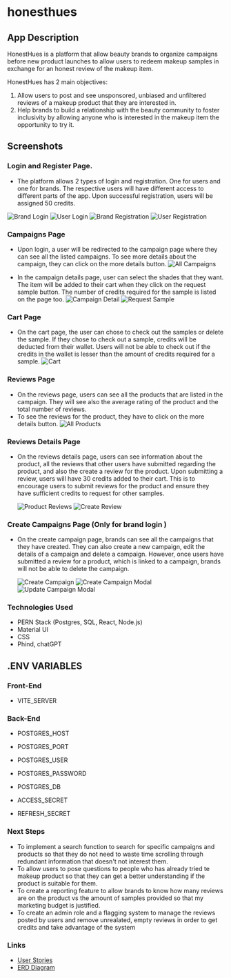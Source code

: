 # honesthues

## App Description

HonestHues is a platform that allow beauty brands to organize campaigns before new product launches to allow users to redeem makeup samples in exchange for an honest review of the makeup item.

HonestHues has 2 main objectives:

1. Allow users to post and see unsponsored, unbiased and unfiltered reviews of a makeup product that they are interested in.
2. Help brands to build a relationship with the beauty community to foster inclusivity by allowing anyone who is interested in the makeup item the opportunity to try it.

## Screenshots

### Login and Register Page.

- The platform allows 2 types of login and registration. One for users and one for brands. The respective users will have different access to different parts of the app. Upon successful registration, users will be assigned 50 credits.

![Brand Login](/frontend/src/images/brand_login.png)
![User Login](/frontend/src/images/user_login.png)
![Brand Registration](/frontend/src/images/brand_registration.png)
![User Registration](/frontend/src/images/user_registration.png)

### Campaigns Page

- Upon login, a user will be redirected to the campaign page where they can see all the listed campaigns. To see more details about the campaign, they can click on the more details button.
  ![All Campaigns](/frontend/src/images/all_campaigns.png)

- In the campaign details page, user can select the shades that they want. The item will be added to their cart when they click on the request sample button. The number of credits required for the sample is listed on the page too.
  ![Campaign Detail](/frontend/src/images/campaign_detail.png)
  ![Request Sample](/frontend/src/images/request_sample.png)

### Cart Page

- On the cart page, the user can chose to check out the samples or delete the sample. If they chose to check out a sample, credits will be deducted from their wallet. Users will not be able to check out if the credits in the wallet is lesser than the amount of credits required for a sample.
  ![Cart](/frontend/src/images/cart.png)

### Reviews Page

- On the reviews page, users can see all the products that are listed in the campaign. They will see also the average rating of the product and the total number of reviews.
- To see the reviews for the product, they have to click on the more details button.
  ![All Products](/frontend/src/images/all_product_reviews.png)

### Reviews Details Page

- On the reviews details page, users can see information about the product, all the reviews that other users have submitted regarding the product, and also the create a review for the product. Upon submitting a review, users will have 30 credits added to their cart. This is to encourage users to submit reviews for the product and ensure they have sufficient credits to request for other samples.

  ![Product Reviews](/frontend/src/images/product_reviews.png)
  ![Create Review](/frontend/src/images/create_product_review.png)

### Create Campaigns Page (Only for brand login )

- On the create campaign page, brands can see all the campaigns that they have created. They can also create a new campaign, edit the details of a campaign and delete a campaign. However, once users have submitted a review for a product, which is linked to a campaign, brands will not be able to delete the campaign.

  ![Create Campaign](/frontend/src/images/create_campaign.png)
  ![Create Campaign Modal](/frontend/src/images/create_campaign_modal.png)
  ![Update Campaign Modal](/frontend/src/images/update_campaign_modal.png)

### Technologies Used

- PERN Stack (Postgres, SQL, React, Node.js)
- Material UI
- CSS
- Phind, chatGPT

## .ENV VARIABLES

### Front-End

- VITE_SERVER

### Back-End

- POSTGRES_HOST
- POSTGRES_PORT
- POSTGRES_USER
- POSTGRES_PASSWORD
- POSTGRES_DB

- ACCESS_SECRET
- REFRESH_SECRET

### Next Steps

- To implement a search function to search for specific campaigns and products so that they do not need to waste time scrolling through redundant information that doesn't not interest them.
- To allow users to pose questions to people who has already tried te makeup product so that they can get a better understanding if the product is suitable for them.
- To create a reporting feature to allow brands to know how many reviews are on the product vs the amount of samples provided so that my marketing budget is justified.
- To create an admin role and a flagging system to manage the reviews posted by users and remove unrealated, empty reviews in order to get credits and take advantage of the system

### Links

- [User Stories](https://thisisanita.atlassian.net/jira/software/projects/HH/boards/2)
- [ERD Diagram](https://miro.com/app/board/uXjVKRuQsVI=/)
